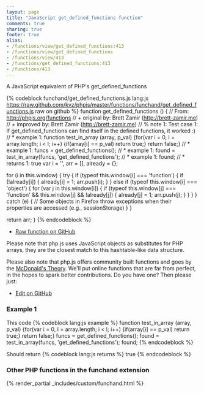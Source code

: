 ```yaml
---
layout: page
title: "JavaScript get_defined_functions function"
comments: true
sharing: true
footer: true
alias:
- /functions/view/get_defined_functions:413
- /functions/view/get_defined_functions
- /functions/view/413
- /functions/get_defined_functions:413
- /functions/413
---
```

<!-- Generated by Rakefile:build -->
A JavaScript equivalent of PHP's get_defined_functions

{% codeblock funchand/get_defined_functions.js lang:js https://raw.github.com/kvz/phpjs/master/functions/funchand/get_defined_functions.js raw on github %}
function get_defined_functions () {
  // From: http://phpjs.org/functions
  // +   original by: Brett Zamir (http://brett-zamir.me)
  // +   improved by: Brett Zamir (http://brett-zamir.me)
  // %        note 1: Test case 1: If get_defined_functions can find itself in the defined functions, it worked :)
  // *     example 1: function test_in_array (array, p_val) {for(var i = 0, l = array.length; i < l; i++) {if(array[i] == p_val) return true;} return false;}
  // *     example 1: funcs = get_defined_functions();
  // *     example 1: found = test_in_array(funcs, 'get_defined_functions');
  // *     example 1: found;
  // *     returns 1: true
  var i = '',
    arr = [],
    already = {};

  for (i in this.window) {
    try {
      if (typeof this.window[i] === 'function') {
        if (!already[i]) {
          already[i] = 1;
          arr.push(i);
        }
      } else if (typeof this.window[i] === 'object') {
        for (var j in this.window[i]) {
          if (typeof this.window[j] === 'function' && this.window[j] && !already[j]) {
            already[j] = 1;
            arr.push(j);
          }
        }
      }
    } catch (e) {
      // Some objects in Firefox throw exceptions when their properties are accessed (e.g., sessionStorage)
    }
  }

  return arr;
}
{% endcodeblock %}

 - [Raw function on GitHub](https://github.com/kvz/phpjs/blob/master/functions/funchand/get_defined_functions.js)

Please note that php.js uses JavaScript objects as substitutes for PHP arrays, they are 
the closest match to this hashtable-like data structure. 

Please also note that php.js offers community built functions and goes by the 
[McDonald's Theory](https://medium.com/what-i-learned-building/9216e1c9da7d). We'll put online 
functions that are far from perfect, in the hopes to spark better contributions. 
Do you have one? Then please just: 

 - [Edit on GitHub](https://github.com/kvz/phpjs/edit/master/functions/funchand/get_defined_functions.js)

### Example 1
This code
{% codeblock lang:js example %}
function test_in_array (array, p_val) {for(var i = 0, l = array.length; i < l; i++) {if(array[i] == p_val) return true;} return false;}
funcs = get_defined_functions();
found = test_in_array(funcs, 'get_defined_functions');
found;
{% endcodeblock %}

Should return
{% codeblock lang:js returns %}
true
{% endcodeblock %}


### Other PHP functions in the funchand extension
{% render_partial _includes/custom/funchand.html %}
